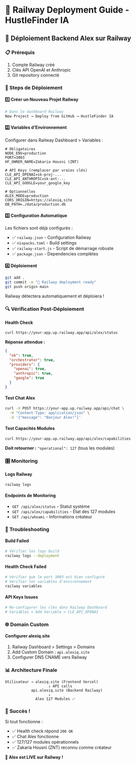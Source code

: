 # 🚂 Railway Deployment Guide - HustleFinder IA

## 🎯 Déploiement Backend Alex sur Railway

### 📋 Prérequis
1. Compte Railway créé
2. Clés API OpenAI et Anthropic 
3. Git repository connecté

### 🚀 Steps de Déploiement

#### 1️⃣ **Créer un Nouveau Projet Railway**
```bash
# Dans le dashboard Railway
New Project → Deploy from GitHub → HustleFinder IA
```

#### 2️⃣ **Variables d'Environnement** 
Configurer dans Railway Dashboard > Variables :

```env
# Obligatoires
NODE_ENV=production
PORT=3003
HF_OWNER_NAME=Zakaria Housni (ZNT)

# API Keys (remplacer par vraies clés)
CLE_API_OPENAI=sk-proj-...
CLE_API_ANTHROPIC=sk-ant-...
CLE_API_GOOGLE=your_google_key

# Optionnelles
ALEX_MODE=production
CORS_ORIGIN=https://alexiq.site
DB_PATH=./data/production.db
```

#### 3️⃣ **Configuration Automatique**
Les fichiers sont déjà configurés :
- ✅ `railway.json` - Configuration Railway
- ✅ `nixpacks.toml` - Build settings  
- ✅ `railway-start.js` - Script de démarrage robuste
- ✅ `package.json` - Dependencies complètes

#### 4️⃣ **Déploiement**
```bash
git add .
git commit -m "🚂 Railway deployment ready"
git push origin main
```

Railway détectera automatiquement et déploiera !

### 🔍 **Vérification Post-Déploiement**

#### **Health Check**
```bash
curl https://your-app.up.railway.app/api/alex/status
```

**Réponse attendue :**
```json
{
  "ok": true,
  "orchestrator": true,
  "providers": {
    "openai": true,
    "anthropic": true,
    "google": true
  }
}
```

#### **Test Chat Alex**
```bash
curl -X POST https://your-app.up.railway.app/api/chat \
  -H "Content-Type: application/json" \
  -d '{"message": "Bonjour Alex!"}'
```

#### **Test Capacités Modules**
```bash
curl https://your-app.up.railway.app/api/alex/capabilities
```

**Doit retourner :** `"operational": 127` (tous les modules)

### 🎛️ **Monitoring**

#### **Logs Railway**
```bash
railway logs
```

#### **Endpoints de Monitoring**
- `GET /api/alex/status` - Statut système
- `GET /api/alex/capabilities` - État des 127 modules  
- `GET /api/whoami` - Informations créateur

### 🔧 **Troubleshooting**

#### **Build Failed**
```bash
# Vérifier les logs build
railway logs --deployment
```

#### **Health Check Failed**  
```bash
# Vérifier que le port 3003 est bien configuré
# Vérifier les variables d'environnement
railway variables
```

#### **API Keys Issues**
```bash
# Re-configurer les clés dans Railway Dashboard
# Variables > Add Variable > CLE_API_OPENAI
```

### 🌐 **Domain Custom**

#### **Configurer alexiq.site**
1. Railway Dashboard > Settings > Domains
2. Add Custom Domain : `api.alexiq.site`  
3. Configurer DNS CNAME vers Railway

### 📊 **Architecture Finale**

```
Utilisateur → alexiq.site (Frontend Vercel)
                    ↓ API calls
            api.alexiq.site (Backend Railway)
                    ↓
              Alex 127 Modules ✅
```

### 🎉 **Succès !**

Si tout fonctionne :
- ✅ Health check répond `200 OK`
- ✅ Chat Alex fonctionne 
- ✅ 127/127 modules opérationnels
- ✅ Zakaria Housni (ZNT) reconnu comme créateur

**🚀 Alex est LIVE sur Railway !**